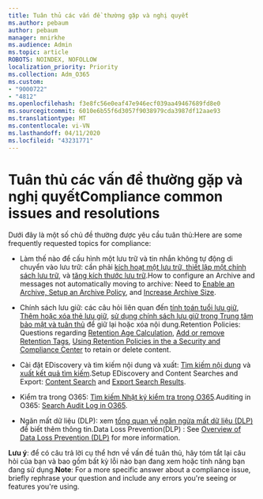 ```yaml
---
title: Tuân thủ các vấn đề thường gặp và nghị quyết
ms.author: pebaum
author: pebaum
manager: mnirkhe
ms.audience: Admin
ms.topic: article
ROBOTS: NOINDEX, NOFOLLOW
localization_priority: Priority
ms.collection: Adm_O365
ms.custom:
- "9000722"
- "4812"
ms.openlocfilehash: f3e8fc56e0eaf47e946ecf039aa49467689fd8e0
ms.sourcegitcommit: 6010e6b55f6d3057f9038979cda3987df12aae93
ms.translationtype: MT
ms.contentlocale: vi-VN
ms.lasthandoff: 04/11/2020
ms.locfileid: "43231771"
---
```

# <a name="compliance-common-issues-and-resolutions"></a><span data-ttu-id="cc2e8-102">Tuân thủ các vấn đề thường gặp và nghị quyết</span><span class="sxs-lookup"><span data-stu-id="cc2e8-102">Compliance common issues and resolutions</span></span>

<span data-ttu-id="cc2e8-103">Dưới đây là một số chủ đề thường được yêu cầu tuân thủ:</span><span class="sxs-lookup"><span data-stu-id="cc2e8-103">Here are some frequently requested topics for compliance:</span></span>

- <span data-ttu-id="cc2e8-104">Làm thế nào để cấu hình một lưu trữ và tin nhắn không tự động di chuyển vào lưu trữ: cần phải [kích hoạt một lưu trữ, thiết lập một chính sách lưu trữ](https://docs.microsoft.com/microsoft-365/compliance/enable-archive-mailboxes?view=o365-worldwide), và [tăng kích thước lưu trữ](https://docs.microsoft.com/microsoft-365/compliance/enable-unlimited-archiving?view=o365-worldwide).</span><span class="sxs-lookup"><span data-stu-id="cc2e8-104">How to configure an Archive and messages not automatically moving to archive: Need to [Enable an Archive, Setup an Archive Policy](https://docs.microsoft.com/microsoft-365/compliance/enable-archive-mailboxes?view=o365-worldwide), and [Increase Archive Size](https://docs.microsoft.com/microsoft-365/compliance/enable-unlimited-archiving?view=o365-worldwide).</span></span>

- <span data-ttu-id="cc2e8-105">Chính sách lưu giữ: các câu hỏi liên quan đến [tính toán tuổi lưu giữ](https://docs.microsoft.com/exchange/security-and-compliance/messaging-records-management/retention-age), [Thêm hoặc xóa thẻ lưu giữ](https://docs.microsoft.com/exchange/security-and-compliance/messaging-records-management/add-or-remove-retention-tags), [sử dụng chính sách lưu giữ trong Trung tâm bảo mật và tuân thủ](https://docs.microsoft.com/microsoft-365/compliance/retention-policies?view=o365-worldwide) để giữ lại hoặc xóa nội dung.</span><span class="sxs-lookup"><span data-stu-id="cc2e8-105">Retention Policies: Questions regarding [Retention Age Calculation](https://docs.microsoft.com/exchange/security-and-compliance/messaging-records-management/retention-age), [Add or remove Retention Tags](https://docs.microsoft.com/exchange/security-and-compliance/messaging-records-management/add-or-remove-retention-tags), [Using Retention Policies in the a Security and Compliance Center](https://docs.microsoft.com/microsoft-365/compliance/retention-policies?view=o365-worldwide) to retain or delete content.</span></span>

- <span data-ttu-id="cc2e8-106">Cài đặt EDiscovery và tìm kiếm nội dung và xuất: [Tìm kiếm nội dung](https://docs.microsoft.com/microsoft-365/compliance/search-for-content?view=o365-worldwide) và [xuất kết quả tìm kiếm](https://docs.microsoft.com/microsoft-365/compliance/export-search-results?view=o365-worldwide).</span><span class="sxs-lookup"><span data-stu-id="cc2e8-106">Setup EDiscovery and Content Searches and Export: [Content Search](https://docs.microsoft.com/microsoft-365/compliance/search-for-content?view=o365-worldwide) and [Export Search Results](https://docs.microsoft.com/microsoft-365/compliance/export-search-results?view=o365-worldwide).</span></span>

- <span data-ttu-id="cc2e8-107">Kiểm tra trong O365: [Tìm kiếm Nhật ký kiểm tra trong O365](https://docs.microsoft.com/microsoft-365/compliance/search-the-audit-log-in-security-and-compliance?view=o365-worldwide).</span><span class="sxs-lookup"><span data-stu-id="cc2e8-107">Auditing in O365: [Search Audit Log in O365](https://docs.microsoft.com/microsoft-365/compliance/search-the-audit-log-in-security-and-compliance?view=o365-worldwide).</span></span>

- <span data-ttu-id="cc2e8-108">Ngăn mất dữ liệu (DLP): xem [tổng quan về ngăn ngừa mất dữ liệu (DLP)](https://docs.microsoft.com/microsoft-365/compliance/data-loss-prevention-policies?view=o365-worldwide) để biết thêm thông tin.</span><span class="sxs-lookup"><span data-stu-id="cc2e8-108">Data Loss Prevention(DLP) : See [Overview of Data Loss Prevention (DLP)](https://docs.microsoft.com/microsoft-365/compliance/data-loss-prevention-policies?view=o365-worldwide) for more information.</span></span>

<span data-ttu-id="cc2e8-109">**Lưu ý**: để có câu trả lời cụ thể hơn về vấn đề tuân thủ, hãy tóm tắt lại câu hỏi của bạn và bao gồm bất kỳ lỗi nào bạn đang xem hoặc tính năng bạn đang sử dụng.</span><span class="sxs-lookup"><span data-stu-id="cc2e8-109">**Note**: For a more specific answer about a compliance issue, briefly rephrase your question and include any errors you're seeing or features you're using.</span></span>
